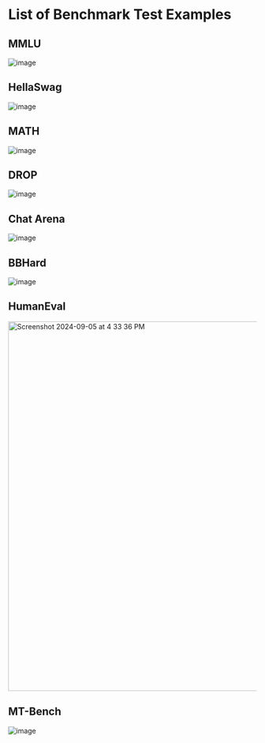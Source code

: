 # List of Benchmark Test Examples

## MMLU
![image](https://github.com/user-attachments/assets/d2e52ce5-fe28-4398-8b13-5df4b79bf930)
<br>

## HellaSwag
![image](https://github.com/user-attachments/assets/9cef8447-b174-42aa-adbc-7b78bb12af9b)
<br>

## MATH
![image](https://github.com/user-attachments/assets/2fb8968c-f672-4562-a514-c09fb140f0a6)
<br>

## DROP
![image](https://github.com/user-attachments/assets/935d9ffc-4b19-4f68-8931-fdcc93c2d517)
<br>

## Chat Arena
![image](https://github.com/user-attachments/assets/251896dc-38d8-49d7-a7e1-d312c89fc578)
<br>

## BBHard
![image](https://github.com/user-attachments/assets/c8e5c863-62d1-4ad0-99e9-af07fa191a68)
<br>

## HumanEval
<img width="749" alt="Screenshot 2024-09-05 at 4 33 36 PM" src="https://github.com/user-attachments/assets/8ceab071-a377-475c-8f72-2c06a2aba768">
<br>

## MT-Bench
![image](https://github.com/user-attachments/assets/ad8480fb-0151-4e33-ac4e-f3a37f15ff65)



